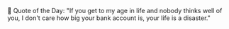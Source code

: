 <!-- start quote -->
💬 Quote of the Day: "If you get to my age in life and nobody thinks well of you, I don't care how big your bank account is, your life is a disaster."
<!-- end quote -->
